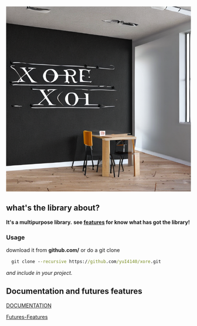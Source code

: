 ![Xore](xore.png)
## what's the library about?
**It's a multipurpose library.**
**see [features](FF.md) for know what has got the library!**
### Usage
download it from **github.com/** or do a git clone 

```bat
  git clone --recursive https://github.com/yuI4140/xore.git 
```
*and include in your project.*

## Documentation and futures features
[DOCUMENTATION](doc.md)

[Futures-Features](FF.md)